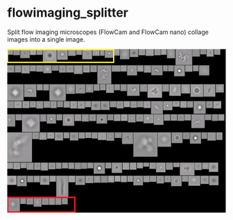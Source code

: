 # flowimaging_splitter
Split flow imaging microscopes (FlowCam and FlowCam nano) collage images into a single image.

![](images/FlowCam_Nano_data.png)
